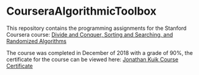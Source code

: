 # CourseraAlgorithmicToolbox

This repository contains the programming assignments for the Stanford Coursera course: <a href="http://www.coursera.org/learn/algorithms-divide-conquer">Divide and Conquer, Sorting and Searching, and Randomized Algorithms </a>

The course was completed in December of 2018 with a grade of 90%, the certificate for the course can be viewed here: <a href="https://www.coursera.org/account/accomplishments/records/T59T2GNXGKTS">Jonathan Kuik Course Certificate </a>
